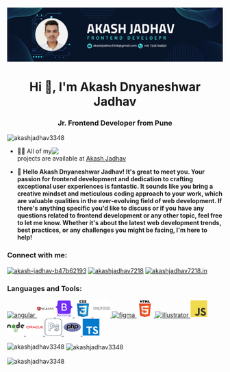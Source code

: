 ![logo](https://github.com/akashjadhav3348/akashjadhav3348/blob/main/Akash%20Banner.png)
<h1 align="center">Hi 👋, I'm Akash Dnyaneshwar Jadhav</h1>
<h3 align="center">Jr. Frontend Developer from Pune</h3>

<p align="left"> <img src="https://komarev.com/ghpvc/?username=akashjadhav3348&label=Profile%20views&color=0e75b6&style=flat" alt="akashjadhav3348" /> </p>
<img align="right" width="400" src="https://miro.medium.com/max/1360/0*7Q3yvSIv_t0ioJ-Z.gif">

- 👨‍💻 All of my projects are available at [Akash Jadhav](https://akashjadhav3348.github.io/Akashjadhav.github.io/)

- 💬 **Hello Akash Dnyaneshwar Jadhav! It's great to meet you. Your passion for frontend development and dedication to crafting exceptional user experiences is fantastic. It sounds like you bring a creative mindset and meticulous coding approach to your work, which are valuable qualities in the ever-evolving field of web development. If there's anything specific you'd like to discuss or if you have any questions related to frontend development or any other topic, feel free to let me know. Whether it's about the latest web development trends, best practices, or any challenges you might be facing, I'm here to help!**

<h3 align="left">Connect with me:</h3>
<p align="left">
<a href="https://linkedin.com/in/akash-jadhav-b47b62193" target="blank"><img align="center" src="https://raw.githubusercontent.com/rahuldkjain/github-profile-readme-generator/master/src/images/icons/Social/linked-in-alt.svg" alt="akash-jadhav-b47b62193" height="30" width="40" /></a>
<a href="https://fb.com/akashjadhav7218" target="blank"><img align="center" src="https://raw.githubusercontent.com/rahuldkjain/github-profile-readme-generator/master/src/images/icons/Social/facebook.svg" alt="akashjadhav7218" height="30" width="40" /></a>
<a href="https://instagram.com/akashjadhav7218.in" target="blank"><img align="center" src="https://raw.githubusercontent.com/rahuldkjain/github-profile-readme-generator/master/src/images/icons/Social/instagram.svg" alt="akashjadhav7218.in" height="30" width="40" /></a>
</p>

<h3 align="left">Languages and Tools:</h3>
<p align="left"> <a href="https://angular.io" target="_blank" rel="noreferrer"> <img src="https://angular.io/assets/images/logos/angular/angular.svg" alt="angular" width="40" height="40"/> </a> <a href="https://angular.io" target="_blank" rel="noreferrer"> <img src="https://raw.githubusercontent.com/devicons/devicon/master/icons/angularjs/angularjs-original-wordmark.svg" alt="angularjs" width="40" height="40"/> </a> <a href="https://getbootstrap.com" target="_blank" rel="noreferrer"> <img src="https://raw.githubusercontent.com/devicons/devicon/master/icons/bootstrap/bootstrap-plain-wordmark.svg" alt="bootstrap" width="40" height="40"/> </a> <a href="https://www.w3schools.com/css/" target="_blank" rel="noreferrer"> <img src="https://raw.githubusercontent.com/devicons/devicon/master/icons/css3/css3-original-wordmark.svg" alt="css3" width="40" height="40"/> </a> <a href="https://expressjs.com" target="_blank" rel="noreferrer"> <img src="https://raw.githubusercontent.com/devicons/devicon/master/icons/express/express-original-wordmark.svg" alt="express" width="40" height="40"/> </a> <a href="https://www.figma.com/" target="_blank" rel="noreferrer"> <img src="https://www.vectorlogo.zone/logos/figma/figma-icon.svg" alt="figma" width="40" height="40"/> </a> <a href="https://www.w3.org/html/" target="_blank" rel="noreferrer"> <img src="https://raw.githubusercontent.com/devicons/devicon/master/icons/html5/html5-original-wordmark.svg" alt="html5" width="40" height="40"/> </a> <a href="https://www.adobe.com/in/products/illustrator.html" target="_blank" rel="noreferrer"> <img src="https://www.vectorlogo.zone/logos/adobe_illustrator/adobe_illustrator-icon.svg" alt="illustrator" width="40" height="40"/> </a> <a href="https://developer.mozilla.org/en-US/docs/Web/JavaScript" target="_blank" rel="noreferrer"> <img src="https://raw.githubusercontent.com/devicons/devicon/master/icons/javascript/javascript-original.svg" alt="javascript" width="40" height="40"/> </a> <a href="https://nodejs.org" target="_blank" rel="noreferrer"> <img src="https://raw.githubusercontent.com/devicons/devicon/master/icons/nodejs/nodejs-original-wordmark.svg" alt="nodejs" width="40" height="40"/> </a> <a href="https://www.oracle.com/" target="_blank" rel="noreferrer"> <img src="https://raw.githubusercontent.com/devicons/devicon/master/icons/oracle/oracle-original.svg" alt="oracle" width="40" height="40"/> </a> <a href="https://www.photoshop.com/en" target="_blank" rel="noreferrer"> <img src="https://raw.githubusercontent.com/devicons/devicon/master/icons/photoshop/photoshop-line.svg" alt="photoshop" width="40" height="40"/> </a> <a href="https://www.php.net" target="_blank" rel="noreferrer"> <img src="https://raw.githubusercontent.com/devicons/devicon/master/icons/php/php-original.svg" alt="php" width="40" height="40"/> </a> <a href="https://www.typescriptlang.org/" target="_blank" rel="noreferrer"> <img src="https://raw.githubusercontent.com/devicons/devicon/master/icons/typescript/typescript-original.svg" alt="typescript" width="40" height="40"/> </a> </p>

<p><img align="left" src="https://github-readme-stats.vercel.app/api/top-langs?username=akashjadhav3348&show_icons=true&locale=en&layout=compact" alt="akashjadhav3348" /></p>

<p>&nbsp;<img align="center" src="https://github-readme-stats.vercel.app/api?username=akashjadhav3348&show_icons=true&locale=en" alt="akashjadhav3348" /></p>

<p><img align="center" src="https://github-readme-streak-stats.herokuapp.com/?user=akashjadhav3348&" alt="akashjadhav3348" /></p>
